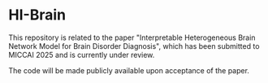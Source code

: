 # HI-Brain
This repository is related to the paper "Interpretable Heterogeneous Brain Network Model for Brain Disorder Diagnosis", which has been submitted to MICCAI 2025 and is currently under review. 

The code will be made publicly available upon acceptance of the paper.
